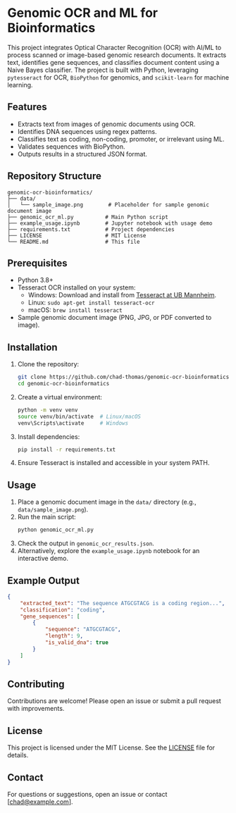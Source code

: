 # Genomic OCR and ML for Bioinformatics

This project integrates Optical Character Recognition (OCR) with AI/ML to process scanned or image-based genomic research documents. It extracts text, identifies gene sequences, and classifies document content using a Naive Bayes classifier. The project is built with Python, leveraging `pytesseract` for OCR, `BioPython` for genomics, and `scikit-learn` for machine learning.

## Features
- Extracts text from images of genomic documents using OCR.
- Identifies DNA sequences using regex patterns.
- Classifies text as coding, non-coding, promoter, or irrelevant using ML.
- Validates sequences with BioPython.
- Outputs results in a structured JSON format.

## Repository Structure
```
genomic-ocr-bioinformatics/
├── data/
│   └── sample_image.png        # Placeholder for sample genomic document image
├── genomic_ocr_ml.py          # Main Python script
├── example_usage.ipynb        # Jupyter notebook with usage demo
├── requirements.txt           # Project dependencies
├── LICENSE                    # MIT License
└── README.md                  # This file
```

## Prerequisites
- Python 3.8+
- Tesseract OCR installed on your system:
  - Windows: Download and install from [Tesseract at UB Mannheim](https://github.com/UB-Mannheim/tesseract/wiki).
  - Linux: `sudo apt-get install tesseract-ocr`
  - macOS: `brew install tesseract`
- Sample genomic document image (PNG, JPG, or PDF converted to image).

## Installation
1. Clone the repository:
   ```bash
   git clone https://github.com/chad-thomas/genomic-ocr-bioinformatics.git
   cd genomic-ocr-bioinformatics
   ```
2. Create a virtual environment:
   ```bash
   python -m venv venv
   source venv/bin/activate  # Linux/macOS
   venv\Scripts\activate     # Windows
   ```
3. Install dependencies:
   ```bash
   pip install -r requirements.txt
   ```
4. Ensure Tesseract is installed and accessible in your system PATH.

## Usage
1. Place a genomic document image in the `data/` directory (e.g., `data/sample_image.png`).
2. Run the main script:
   ```bash
   python genomic_ocr_ml.py
   ```
3. Check the output in `genomic_ocr_results.json`.
4. Alternatively, explore the `example_usage.ipynb` notebook for an interactive demo.

## Example Output
```json
{
    "extracted_text": "The sequence ATGCGTACG is a coding region...",
    "classification": "coding",
    "gene_sequences": [
        {
            "sequence": "ATGCGTACG",
            "length": 9,
            "is_valid_dna": true
        }
    ]
}
```

## Contributing
Contributions are welcome! Please open an issue or submit a pull request with improvements.

## License
This project is licensed under the MIT License. See the [LICENSE](LICENSE) file for details.

## Contact
For questions or suggestions, open an issue or contact [chad@example.com].